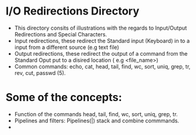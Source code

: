 # I/O Redirections Directory

- This directory consits of illustrations with the regards to Input/Output Redirections and Special Characters.
- Input redirections, these redirect the Standard input (Keyboard) in to a input from a different source (e.g text file)
- Output redirections, these redirect the output of a command from the Standard Oput put to a disired location ( e.g <file_name>)
- Common commands: echo, cat, head, tail, find, wc, sort, uniq, grep, tr, rev, cut, passwd (5).

# Some of the concepts:

- Function of the commands head, tail, find, wc, sort, uniq, grep, tr.
- Pipelines and filters: Pipelines(|) stack and combine commmands.
- 
